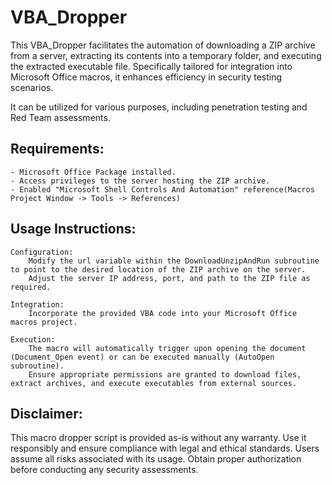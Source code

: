 # VBA_Dropper
This VBA_Dropper facilitates the automation of downloading a ZIP archive from a server, extracting its contents into a temporary folder, and executing the extracted executable file. Specifically tailored for integration into Microsoft Office macros, it enhances efficiency in security testing scenarios.

It can be utilized for various purposes, including penetration testing and Red Team assessments.
## Requirements:

    - Microsoft Office Package installed.
    - Access privileges to the server hosting the ZIP archive.
    - Enabled "Microsoft Shell Controls And Automation" reference(Macros Project Window -> Tools -> References)
    
## Usage Instructions:

    Configuration:
        Modify the url variable within the DownloadUnzipAndRun subroutine to point to the desired location of the ZIP archive on the server.
        Adjust the server IP address, port, and path to the ZIP file as required.

    Integration:
        Incorporate the provided VBA code into your Microsoft Office macros project.

    Execution:
        The macro will automatically trigger upon opening the document (Document_Open event) or can be executed manually (AutoOpen subroutine).
        Ensure appropriate permissions are granted to download files, extract archives, and execute executables from external sources.

## Disclaimer:
This macro dropper script is provided as-is without any warranty. Use it responsibly and ensure compliance with legal and ethical standards. Users assume all risks associated with its usage. Obtain proper authorization before conducting any security assessments.
